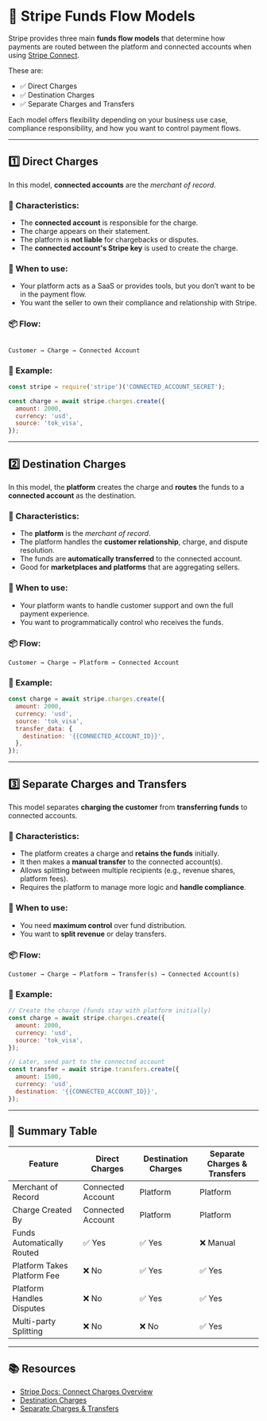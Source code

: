 # 💸 Stripe Funds Flow Models

Stripe provides three main **funds flow models** that determine how payments are routed between the platform and connected accounts when using [Stripe Connect](https://stripe.com/docs/connect).

These are:
- ✅ Direct Charges
- ✅ Destination Charges
- ✅ Separate Charges and Transfers

Each model offers flexibility depending on your business use case, compliance responsibility, and how you want to control payment flows.

---

## 1️⃣ Direct Charges

In this model, **connected accounts** are the _merchant of record_.

### 🔹 Characteristics:
- The **connected account** is responsible for the charge.
- The charge appears on their statement.
- The platform is **not liable** for chargebacks or disputes.
- The **connected account's Stripe key** is used to create the charge.

### 🧠 When to use:
- Your platform acts as a SaaS or provides tools, but you don’t want to be in the payment flow.
- You want the seller to own their compliance and relationship with Stripe.

### 📦 Flow:
```

Customer → Charge → Connected Account

````

### 🧾 Example:
```js
const stripe = require('stripe')('CONNECTED_ACCOUNT_SECRET');

const charge = await stripe.charges.create({
  amount: 2000,
  currency: 'usd',
  source: 'tok_visa',
});
````

---

## 2️⃣ Destination Charges

In this model, the **platform** creates the charge and **routes** the funds to a **connected account** as the destination.

### 🔹 Characteristics:

* The **platform** is the *merchant of record*.
* The platform handles the **customer relationship**, charge, and dispute resolution.
* The funds are **automatically transferred** to the connected account.
* Good for **marketplaces and platforms** that are aggregating sellers.

### 🧠 When to use:

* Your platform wants to handle customer support and own the full payment experience.
* You want to programmatically control who receives the funds.

### 📦 Flow:

```
Customer → Charge → Platform → Connected Account
```

### 🧾 Example:

```js
const charge = await stripe.charges.create({
  amount: 2000,
  currency: 'usd',
  source: 'tok_visa',
  transfer_data: {
    destination: '{{CONNECTED_ACCOUNT_ID}}',
  },
});
```

---

## 3️⃣ Separate Charges and Transfers

This model separates **charging the customer** from **transferring funds** to connected accounts.

### 🔹 Characteristics:

* The platform creates a charge and **retains the funds** initially.
* It then makes a **manual transfer** to the connected account(s).
* Allows splitting between multiple recipients (e.g., revenue shares, platform fees).
* Requires the platform to manage more logic and **handle compliance**.

### 🧠 When to use:

* You need **maximum control** over fund distribution.
* You want to **split revenue** or delay transfers.

### 📦 Flow:

```
Customer → Charge → Platform → Transfer(s) → Connected Account(s)
```

### 🧾 Example:

```js
// Create the charge (funds stay with platform initially)
const charge = await stripe.charges.create({
  amount: 2000,
  currency: 'usd',
  source: 'tok_visa',
});

// Later, send part to the connected account
const transfer = await stripe.transfers.create({
  amount: 1500,
  currency: 'usd',
  destination: '{{CONNECTED_ACCOUNT_ID}}',
});
```

---

## 🧮 Summary Table

| Feature                     | Direct Charges    | Destination Charges | Separate Charges & Transfers |
| --------------------------- | ----------------- | ------------------- | ---------------------------- |
| Merchant of Record          | Connected Account | Platform            | Platform                     |
| Charge Created By           | Connected Account | Platform            | Platform                     |
| Funds Automatically Routed  | ✅ Yes             | ✅ Yes               | ❌ Manual                     |
| Platform Takes Platform Fee | ❌ No              | ✅ Yes               | ✅ Yes                        |
| Platform Handles Disputes   | ❌ No              | ✅ Yes               | ✅ Yes                        |
| Multi-party Splitting       | ❌ No              | ❌ No                | ✅ Yes                        |

---

## 📚 Resources

* [Stripe Docs: Connect Charges Overview](https://stripe.com/docs/connect/charges)
* [Destination Charges](https://stripe.com/docs/connect/destination-charges)
* [Separate Charges & Transfers](https://stripe.com/docs/connect/separate-charges-and-transfers)
